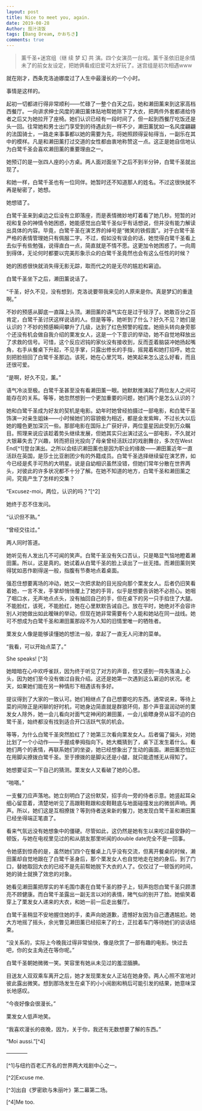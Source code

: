 ```yaml
---
layout: post
title: Nice to meet you, again.
date: 2019-08-28
Author: 茄汁浇饭 
tags: [Bang Dream, かおちさ]
comments: true
---
```


> 薰千圣+迷宫组（继 续 梦 幻 共 演。四个女演员一台戏。薰千圣依旧是余情未了的前女友设定，把她俩看成旧爱可太好玩了。迷宫组是初次相遇www

就在刚才，西条克洛迪娜度过了人生中最漫长的一个小时。

事情是这样的。

起初一切都进行得非常顺利——忙碌了一整个白天之后，她和濑田薰来到这家高档西餐厅。一向讲求绅士风度的濑田薰体贴地帮她除下了大衣，把两件外套都递给侍者之后又为她拉开了座椅。她们认识已经有一段时间了，但一起到西餐厅吃饭还是头一回。往常她和男士出门享受到的待遇此刻一样不少，濑田薰犹如一名风度翩翩的法国骑士，一路走来事事都以她的需要为先，将她照顾得妥帖得当，一副乐在其中的模样。凡是和濑田薰打过交道的女性都由衷地称赞这一点。这正是她自信地认为白鹭千圣会喜欢濑田薰的重要理由之一。

她预订的是一张四人座的小方桌。两人面对面坐下之后不到半分钟，白鹭千圣就出现了。

和她一样，白鹭千圣也有一位同伴。她暂时还不知道那人的姓名。不过这很快就不再是秘密了，她想。

她想错了。

白鹭千圣来到桌边之后没有立即落座，而是表情微妙地盯着看了她几秒。短暂的对视和复杂的神情令她困惑，她能感觉出白鹭千圣似乎有话想说，但并没有能力解读出具体的内容。毕竟，白鹭千圣在演艺界的绰号是“微笑的铁假面”。对于白鹭千圣严格的表情管理她只有佩服二字。不过，假如没有误会的话，她觉得白鹭千圣看上去似乎有些勉强，说得直白一点，简直就是不情不愿。这更加令她困惑了。一向周到得体，无论何时都要以完美形象示众的白鹭千圣竟然也会有这么任性的时候？

她的困惑很快就消失得无影无踪，取而代之的是无尽的尴尬和窘迫。

白鹭千圣坐下之后，濑田薰说话了。

“千圣，好久不见，没有想到，克洛说要带我来见的人原来是你。真是梦幻的重逢啊。”

不妙的预感从脚底一直蹿上头顶。濑田薰的语气实在是过于轻浮了。她敢百分之百肯定，白鹭千圣讨厌这样说话的人。但是等等，她听到了什么？好久不见？她们是认识的？不妙的预感瞬间攀升了几级，达到了红色预警的程度。她扭头转向身旁那个还没有机会做自我介绍的栗发女人，这是一个下意识的举动，她不自觉地释放出了求救的信号。可惜，这个反应迟钝的家伙没有接收到，反而歪着脑袋冲她扬起嘴角，右手从餐桌下升起，不见手掌，只露出修长的手指，摇晃着和她打招呼。她立刻把脸扭回了白鹭千圣那边。该死，她在心里咒骂，她笑起来怎么这么好看，而且还很可爱。

“是啊，好久不见，薰。”

语气冷淡至极。白鹭千圣甚至没有看濑田薰一眼。她默默推演起了两位友人之间可能存在的关系。等等，她忽然想到一个更加重要的问题，她们两个是怎么认识的？

她和白鹭千圣成为好友的契机是电影。幼年时她曾经拍摄过一部电影，和白鹭千圣饰演一对亲生姐妹——小时候她们的容貌极为相近，都是金发紫眸，不过长大以后她的瞳色更加深沉一些。那部电影在国际上广获好评，两位童星因此受到万众瞩目。照理来说应该趁着势头继续发展，但她其实只出演过这么一部电影，不久就对大银幕失去了兴趣，转而把目光投向了母亲曾经活跃过的戏剧舞台，多次在West End[^1]登台演出。之所以会结识濑田薰也是因为职业的缘故——濑田薰近年一直活跃在英国，是莎士比亚剧团少有的外籍成员。白鹭千圣选择继续留在演艺界，如今已经是炙手可热的大明星。说是自幼相识虽然没错，但她们常年分散在世界两头，对彼此的许多状况都不十分了解。在她不知道的地方，白鹭千圣和濑田薰之间，究竟产生了怎样的交集？

“Excusez-moi，两位，认识的吗？”[^2]

她终于忍不住发问。

“认识但不熟。”

“曾经交往过。”

两人同时答道。

她听见有人发出几不可闻的笑声。白鹭千圣没有矢口否认，只是略显气恼地瞪着濑田薰。所以，这是真的。她试着从白鹭千圣的脸上读出了一丝无措。而濑田薰则笑得犹如恶作剧得逞一般，指腹有节奏地点着桌面。

强忍住想要离场的冲动，她又一次把求助的目光投向那个栗发女人。后者仍旧笑看着她，一言不发，手掌却悄悄覆上了她的手背，似乎是想要告诉她不必担心。她咽了咽口水，无声地点点头，没有抽回自己的手，但在桌下的另一只手掐住了大腿。不能脸红，该死，不能脸红，她在心里默默告诫自己。放在平时，她绝对不会容许别人对她做出如此暧昧的举动，但现在她非常需要有个人能和她站在同一战线。她可不想成为白鹭千圣和濑田薰那段不为人知的旧情里唯一的牺牲者。

栗发女人像是能够读懂她的想法一般，拿起了一直无人问津的菜单。

“我看，可以开始点菜了。”

She speaks! [^3]

她暗暗在心中欢呼雀跃，因为终于听见了对方的声音，但又感到一阵失落涌上心头，因为她们至今没有做过自我介绍。这还是她第一次遇到这么窘迫的状况。老天，如果她们能在另一种情形下相遇该有多好。

提议得到了大家的一致认可。她们相继点了自己想要吃的东西。通常说来，等待上菜的间隙正是闲聊的好时机，可她身边简直就是群狼环伺，那个声音温润动听的栗发女人除外，她一会儿看向对面气定神闲的濑田薰，一会儿偷瞟身旁从容不迫的白鹭千圣，始终都没有找到适合开口活跃气氛的机会。

等等，为什么白鹭千圣突然脸红了？她第三次看向栗发女人。后者偏了偏头，对她比划了一个小动作——手握成拳拇指向下。她大概猜到了，桌下正发生着什么。看她们两个的表情，再联系她们的坐姿，她已经想象出了生动的画面。濑田薰恐怕正在用脚尖撩拨白鹭千圣。至于撩拨的是脚尖还是小腿，就只能遗憾无从得知了。

她想要证实一下自己的猜测。栗发女人又看破了她的心思。

“啪嗒。”

一支餐刀应声落地。她立刻明白了这份默契，招手向一旁的侍者示意。她竖起耳朵细心留意着，清楚地听见了高跟鞋鞋跟和皮鞋鞋底与地面碰撞发出的微弱声响。两声。所以，她们这是互相撩拨？等到侍者送来新的餐刀，她发现白鹭千圣和濑田薰已经坐得端正笔直了。

看来气氛远没有她想象中的僵硬。尽管如此，这仍然是她有生以来吃过最安静的一顿饭，与她在电视里见过的和从朋友那里听闻的double date完全不是一回事。

令她感到惊奇的是，虽然她们四个在餐桌上几乎没有交流，但离开餐桌的时候，濑田薰却自觉地跟在了白鹭千圣身后，那个栗发女人也自觉地走在她的身后。到了门口，替她取回大衣的已经不是先前帮她脱下大衣的人了。仅仅过了一顿饭的时间，她的骑士就换了效忠的对象。

她看见濑田薰把厚实的羊毛围巾裹在白鹭千圣的脖子上，轻声抱怨白鹭千圣只顾漂亮不顾健康。而白鹭千圣露出一副无言以对的表情，赌气似的别开了脸。她偷笑着穿上了栗发女人递来的大衣，和她一前一后走出餐厅。

白鹭千圣稍显不安地握住她的手，柔声向她道歉，遗憾好友因为自己遭遇尴尬。她大方地摇了摇头，余光瞥见濑田薰已经招来了的士，正拉着车门等待她们的谈话结束。

“没关系的，实际上今晚我过得非常愉快，像是欣赏了一部有趣的电影。快过去吧，你的女主角还在等你呢。”

白鹭千圣朝她微微一笑。笑容里有她从未见过的羞涩腼腆。

目送友人双双乘车离开之后，她才发现栗发女人正站在她身旁。两人心照不宣地对彼此露出微笑。想到那场发生在桌下的小小闹剧和稍后可能引发的结果，她意味深长地感叹。

“今夜好像会很漫长。”

栗发女人低声地笑。

“我喜欢漫长的夜晚，因为，关于你，我还有无数想要了解的东西。”

“Moi aussi.”[^4]

————

[^1]与纽约百老汇齐名的世界两大戏剧中心之一。

[^2]Excuse me.

[^3]出自《罗密欧与朱丽叶》第二幕第二场。

[^4]Me too.